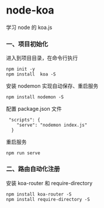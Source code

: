 # node-koa

学习 node 的 koa.js

### 一、项目初始化

进入到项目目录，在命令行执行

```
npm init -y
npm install  koa -S
```

安装 nodemon 实现自动保存、重启服务

```
npm install nodemon -S
```

配置 package.json 文件

```
 "scripts": {
    "serve": "nodemon index.js"
  }
```

重启服务

```
npm run serve
```

### 二、路由自动化注册

安装 koa-router 和 require-directory

```
npm install koa-router -S
npm install require-directory -S
```
